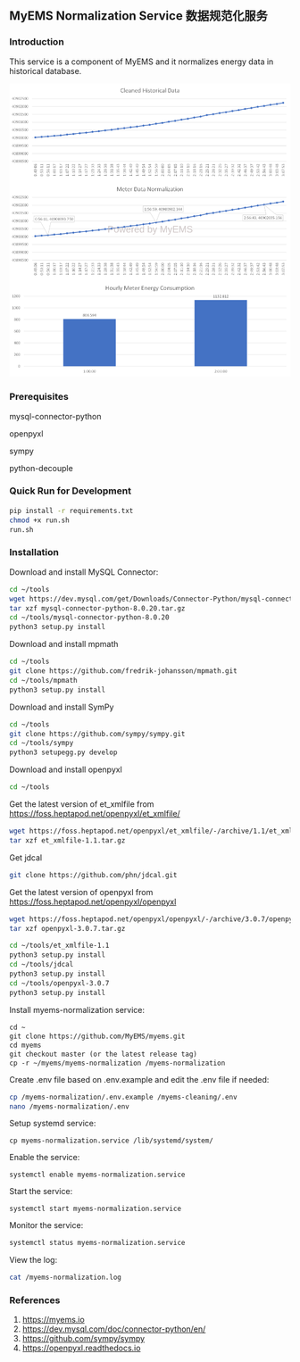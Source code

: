 ## MyEMS Normalization Service 数据规范化服务

### Introduction

This service is a component of MyEMS and it normalizes energy data in historical database.

![MyEMS Meter Normalization](../docs/images/meter-normalization.png)

### Prerequisites

mysql-connector-python

openpyxl

sympy

python-decouple


### Quick Run for Development

```bash
pip install -r requirements.txt
chmod +x run.sh
run.sh
```

### Installation

Download and install MySQL Connector:
```bash
cd ~/tools
wget https://dev.mysql.com/get/Downloads/Connector-Python/mysql-connector-python-8.0.20.tar.gz
tar xzf mysql-connector-python-8.0.20.tar.gz
cd ~/tools/mysql-connector-python-8.0.20
python3 setup.py install
```

Download and install mpmath
```bash
cd ~/tools
git clone https://github.com/fredrik-johansson/mpmath.git
cd ~/tools/mpmath
python3 setup.py install
```

Download and install SymPy
```bash
cd ~/tools
git clone https://github.com/sympy/sympy.git
cd ~/tools/sympy
python3 setupegg.py develop
```

Download and install openpyxl
```bash
cd ~/tools
```
Get the latest version of et_xmlfile from https://foss.heptapod.net/openpyxl/et_xmlfile/
```bash
wget https://foss.heptapod.net/openpyxl/et_xmlfile/-/archive/1.1/et_xmlfile-1.1.tar.gz
tar xzf et_xmlfile-1.1.tar.gz
```
Get jdcal
```bash
git clone https://github.com/phn/jdcal.git
```
Get the latest version of openpyxl from https://foss.heptapod.net/openpyxl/openpyxl
```bash
wget https://foss.heptapod.net/openpyxl/openpyxl/-/archive/3.0.7/openpyxl-3.0.7.tar.gz
tar xzf openpyxl-3.0.7.tar.gz
```

```bash
cd ~/tools/et_xmlfile-1.1
python3 setup.py install
cd ~/tools/jdcal
python3 setup.py install
cd ~/tools/openpyxl-3.0.7
python3 setup.py install
```

Install myems-normalization service:
```
cd ~
git clone https://github.com/MyEMS/myems.git
cd myems
git checkout master (or the latest release tag)
cp -r ~/myems/myems-normalization /myems-normalization
```
Create .env file based on .env.example and edit the .env file if needed:
```bash
cp /myems-normalization/.env.example /myems-cleaning/.env
nano /myems-normalization/.env
```
Setup systemd service:
```
cp myems-normalization.service /lib/systemd/system/
```
Enable the service:
```
systemctl enable myems-normalization.service
```
Start the service:
```
systemctl start myems-normalization.service
```
Monitor the service:
```bash
systemctl status myems-normalization.service
```
View the log:
```bash
cat /myems-normalization.log
```

### References

1.  https://myems.io
2.  https://dev.mysql.com/doc/connector-python/en/
3.  https://github.com/sympy/sympy
4.  https://openpyxl.readthedocs.io
